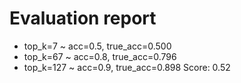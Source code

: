 # Evaluation report
+ top_k=7 ~ acc=0.5, true_acc=0.500
+ top_k=67 ~ acc=0.8, true_acc=0.796
+ top_k=127 ~ acc=0.9, true_acc=0.898
Score: 0.52